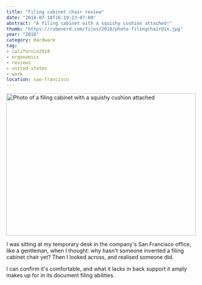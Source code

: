 ```yaml
---
title: "Filing cabinet chair review"
date: "2018-07-18T16:19:23-07:00"
abstract: "A filing cabinet with a squishy cushion attached!"
thumb: "https://rubenerd.com/files/2018/photo-filingchair@1x.jpg"
year: "2018"
category: Hardware
tag:
- california2018
- ergonomics
- reviews
- united-states
- work
location: san-francisco
---
```

<p><img src="https://rubenerd.com/files/2018/photo-filingchair@1x.jpg" srcset="https://rubenerd.com/files/2018/photo-filingchair@1x.jpg 1x, https://rubenerd.com/files/2018/photo-filingchair@2x.jpg 2x" alt="Photo of a filing cabinet with a squishy cushion attached" style="width:500px; height:375px;" /></p>

I was sitting at my temporary desk in the company's San Francisco office, like a gentleman, when I thought: why hasn't someone invented a filing cabinet chair yet? Then I looked across, and realised someone did.

I can confirm it's comfortable, and what it lacks in back support it amply makes up for in its document filing abilities.

